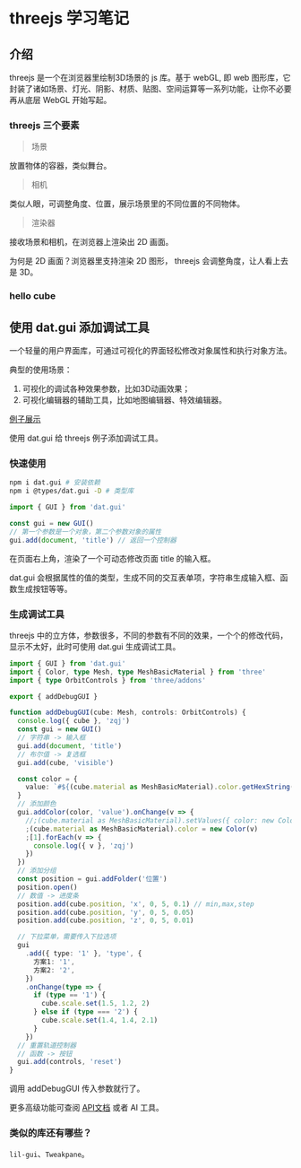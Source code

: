 # threejs 学习笔记

## 介绍

threejs 是一个在浏览器里绘制3D场景的 js 库。基于 webGL, 即 web 图形库，它封装了诸如场景、灯光、阴影、材质、贴图、空间运算等一系列功能，让你不必要再从底层 WebGL 开始写起。

### threejs 三个要素

> 场景

放置物体的容器，类似舞台。

> 相机

类似人眼，可调整角度、位置，展示场景里的不同位置的不同物体。

> 渲染器

接收场景和相机，在浏览器上渲染出 2D 画面。

为何是 2D 画面？浏览器里支持渲染 2D 图形， threejs 会调整角度，让人看上去是 3D。

### hello cube

## 使用 dat.gui 添加调试工具

一个轻量的用户界面库，可通过可视化的界面轻松修改对象属性和执行对象方法。

典型的使用场景：

1. 可视化的调试各种效果参数，比如3D动画效果；
2. 可视化编辑器的辅助工具，比如地图编辑器、特效编辑器。

[例子展示](https://6qrsi.csb.app/)

使用 dat.gui 给 threejs 例子添加调试工具。

### 快速使用

```bash
npm i dat.gui # 安装依赖
npm i @types/dat.gui -D # 类型库
```

```js
import { GUI } from 'dat.gui'

const gui = new GUI()
// 第一个参数是一个对象，第二个参数对象的属性
gui.add(document, 'title') // 返回一个控制器
```

在页面右上角，渲染了一个可动态修改页面 title 的输入框。

dat.gui 会根据属性的值的类型，生成不同的交互表单项，字符串生成输入框、函数生成按钮等等。

### 生成调试工具

threejs 中的立方体，参数很多，不同的参数有不同的效果，一个个的修改代码，显示不太好，此时可使用 dat.gui 生成调试工具。

```ts
import { GUI } from 'dat.gui'
import { Color, type Mesh, type MeshBasicMaterial } from 'three'
import { type OrbitControls } from 'three/addons'

export { addDebugGUI }

function addDebugGUI(cube: Mesh, controls: OrbitControls) {
  console.log({ cube }, 'zqj')
  const gui = new GUI()
  // 字符串 -> 输入框
  gui.add(document, 'title')
  // 布尔值 -> 复选框
  gui.add(cube, 'visible')

  const color = {
    value: `#${(cube.material as MeshBasicMaterial).color.getHexString()}`,
  }
  // 添加颜色
  gui.addColor(color, 'value').onChange(v => {
    //;(cube.material as MeshBasicMaterial).setValues({ color: new Color(v) })
    ;(cube.material as MeshBasicMaterial).color = new Color(v)
    ;[1].forEach(v => {
      console.log({ v }, 'zqj')
    })
  })
  // 添加分组
  const position = gui.addFolder('位置')
  position.open()
  // 数值 -> 进度条
  position.add(cube.position, 'x', 0, 5, 0.1) // min,max,step
  position.add(cube.position, 'y', 0, 5, 0.05)
  position.add(cube.position, 'z', 0, 5, 0.01)

  // 下拉菜单，需要传入下拉选项
  gui
    .add({ type: '1' }, 'type', {
      方案1: '1',
      方案2: '2',
    })
    .onChange(type => {
      if (type == '1') {
        cube.scale.set(1.5, 1.2, 2)
      } else if (type === '2') {
        cube.scale.set(1.4, 1.4, 2.1)
      }
    })
  // 重置轨道控制器
  // 函数 -> 按钮
  gui.add(controls, 'reset')
}
```

调用 addDebugGUI 传入参数就行了。

更多高级功能可查阅 [API文档](https://github.com/dataarts/dat.gui/blob/master/API.md) 或者 AI 工具。

### 类似的库还有哪些？

`lil-gui`、`Tweakpane`。
